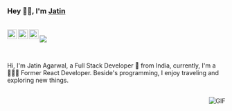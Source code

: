 ### Hey 👋🏽, I'm [Jatin](https://jatinagarwal-1.github.io/Portfolio/)

<br/>
<a href="https://twitter.com/_jatin_agarwal">
  <img align="left" alt="Jatin | Agarwal " width="22px" src="https://cdn.jsdelivr.net/npm/simple-icons@v3/icons/twitter.svg" />
</a>
<a href="https://www.linkedin.com/in/jatin-agarwal-a12a47168//">
  <img align="left" alt="Jatin's LinkdeIN" width="22px" src="https://cdn.jsdelivr.net/npm/simple-icons@v3/icons/linkedin.svg" />
</a>

<a href="https://www.instagram.com/_jatin_agarwal/">
  <img align="left" alt="Jatin's Instagram" width="22px" src="https://cdn.jsdelivr.net/npm/simple-icons@v3/icons/instagram.svg" />
</a>

![](https://visitor-badge.glitch.me/badge?page_id=JatinAgarwal-1.JatinAgarwal-1)

<br />

Hi, I'm Jatin Agarwal, a Full Stack Developer 🚀 from India, currently, I'm a 🙍🏽‍♂️ Former React Developer. Beside's programming, I enjoy traveling and exploring new things.

<br />

  <img align="right" alt="GIF" src="https://media.giphy.com/media/836HiJc7pgzy8iNXCn/giphy.gif" />
  
<!--
- 🔭 I’m currently working on ...
- 🌱 I’m currently learning ...
- 👯 I’m looking to collaborate on ...
- 🤔 I’m looking for help with ...
- 💬 Ask me about ...
- 📫 How to reach me: ...
- 😄 Pronouns: ...
- ⚡ Fun fact: ...
-->
